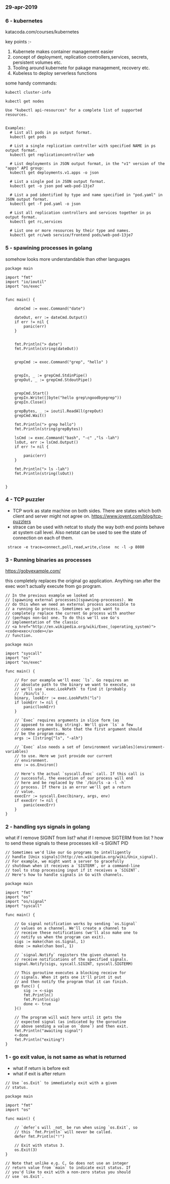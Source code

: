### 29-apr-2019

### 6 - kubernetes

katacoda.com/courses/kubernetes

key points :-

1. Kubernete makes container management easier
2. concept of deployment, replication controllers,services, secrets, persistent volumes etc.
3. Tooling around kubernete for pakage management, recovery etc.
4. Kubeless to deploy serverless functions

some handy commands:

```
kubectl cluster-info

kubectl get nodes

Use "kubectl api-resources" for a complete list of supported resources.


Examples:
  # List all pods in ps output format.
  kubectl get pods
  
  # List a single replication controller with specified NAME in ps output format.
  kubectl get replicationcontroller web
  
  # List deployments in JSON output format, in the "v1" version of the "apps" API group:
  kubectl get deployments.v1.apps -o json
  
  # List a single pod in JSON output format.
  kubectl get -o json pod web-pod-13je7
  
  # List a pod identified by type and name specified in "pod.yaml" in JSON output format.
  kubectl get -f pod.yaml -o json
  
  # List all replication controllers and services together in ps output format.
  kubectl get rc,services
  
  # List one or more resources by their type and names.
  kubectl get rc/web service/frontend pods/web-pod-13je7

```


### 5 - spawining processes in golang

somehow looks more understandable than other languages

```golang
package main

import "fmt"
import "io/ioutil"
import "os/exec"


func main() {

    dateCmd := exec.Command("date")

    dateOut, err := dateCmd.Output()
    if err != nil {
        panic(err)
    }


    fmt.Println("> date")
    fmt.Println(string(dateOut))


    grepCmd := exec.Command("grep", "hello" )


    grepIn, _ := grepCmd.StdinPipe()
    grepOut, _ := grepCmd.StdoutPipe()


    grepCmd.Start()
    grepIn.Write([]byte("hello grep\ngoodbyegrep"))
    grepIn.Close()

    grepBytes, _ := ioutil.ReadAll(grepOut)
    grepCmd.Wait()

    fmt.Println("> grep hello")
    fmt.Println(string(grepBytes))

    lsCmd := exec.Command("bash", "-c" ,"ls -lah")
    lsOut, err := lsCmd.Output()
    if err != nil {

        panic(err)
    }

    fmt.Println("> ls -lah")
    fmt.Println(string(lsOut))


}
```

### 4 - TCP puzzler

- TCP work as state machine on both sides. There are states which both client and server might not agree on.
https://www.joyent.com/blog/tcp-puzzlers
- strace can be used with netcat to study the way both end points behave at system call level. Also netstat can be used to see the state of connection on each of them.

```
 strace -e trace=connect,poll,read,write,close  nc -l -p 8080 
 ```

### 3 - Running binaries as processes

https://gobyexample.com/

this completely replaces the original go application. Anything ran after the exec won't actually execute from go program.

```golang
// In the previous example we looked at
// [spawning external processes](spawning-processes). We
// do this when we need an external process accessible to
// a running Go process. Sometimes we just want to
// completely replace the current Go process with another
// (perhaps non-Go) one. To do this we'll use Go's
// implementation of the classic
// <a href="http://en.wikipedia.org/wiki/Exec_(operating_system)"><code>exec</code></a>
// function.

package main

import "syscall"
import "os"
import "os/exec"

func main() {

    // For our example we'll exec `ls`. Go requires an
    // absolute path to the binary we want to execute, so
    // we'll use `exec.LookPath` to find it (probably
    // `/bin/ls`).
    binary, lookErr := exec.LookPath("ls")
    if lookErr != nil {
        panic(lookErr)
    }

    // `Exec` requires arguments in slice form (as
    // apposed to one big string). We'll give `ls` a few
    // common arguments. Note that the first argument should
    // be the program name.
    args := []string{"ls", "-alh"}

    // `Exec` also needs a set of [environment variables](environment-variables)
    // to use. Here we just provide our current
    // environment.
    env := os.Environ()

    // Here's the actual `syscall.Exec` call. If this call is
    // successful, the execution of our process will end
    // here and be replaced by the `/bin/ls -a -l -h`
    // process. If there is an error we'll get a return
    // value.
    execErr := syscall.Exec(binary, args, env)
    if execErr != nil {
        panic(execErr)
    }
}
```

### 2 - handling sys signals in golang

what if I remove SIGINT from list?
what if I remove SIGTERM from list ?
how to send these signals to these processes kill -s SIGINT PID

```golang
// Sometimes we'd like our Go programs to intelligently
// handle [Unix signals](http://en.wikipedia.org/wiki/Unix_signal).
// For example, we might want a server to gracefully
// shutdown when it receives a `SIGTERM`, or a command-line
// tool to stop processing input if it receives a `SIGINT`.
// Here's how to handle signals in Go with channels.

package main

import "fmt"
import "os"
import "os/signal"
import "syscall"

func main() {

    // Go signal notification works by sending `os.Signal`
    // values on a channel. We'll create a channel to
    // receive these notifications (we'll also make one to
    // notify us when the program can exit).
    sigs := make(chan os.Signal, 1)
    done := make(chan bool, 1)

    // `signal.Notify` registers the given channel to
    // receive notifications of the specified signals.
    signal.Notify(sigs, syscall.SIGINT, syscall.SIGTERM)

    // This goroutine executes a blocking receive for
    // signals. When it gets one it'll print it out
    // and then notify the program that it can finish.
    go func() {
        sig := <-sigs
        fmt.Println()
        fmt.Println(sig)
        done <- true
    }()

    // The program will wait here until it gets the
    // expected signal (as indicated by the goroutine
    // above sending a value on `done`) and then exit.
    fmt.Println("awaiting signal")
    <-done
    fmt.Println("exiting")
}

```

### 1 - go exit value, is not same as what is returned

- what if return is before exit
- what if exit is after return

```golang
// Use `os.Exit` to immediately exit with a given
// status.

package main

import "fmt"
import "os"

func main() {

    // `defer`s will _not_ be run when using `os.Exit`, so
    // this `fmt.Println` will never be called.
    defer fmt.Println("!")

    // Exit with status 3.
    os.Exit(3)
}

// Note that unlike e.g. C, Go does not use an integer
// return value from `main` to indicate exit status. If
// you'd like to exit with a non-zero status you should
// use `os.Exit`.
```
